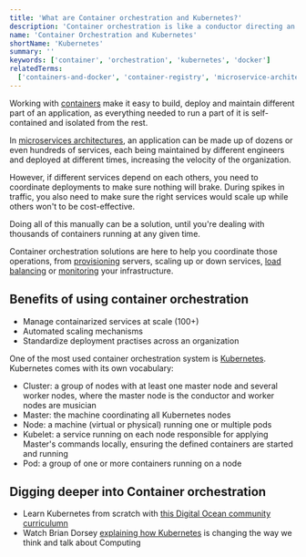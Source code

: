 ```yaml
---
title: 'What are Container orchestration and Kubernetes?'
description: 'Container orchestration is like a conductor directing an orchestral: making sure instruments play nicely together.'
name: 'Container Orchestration and Kubernetes'
shortName: 'Kubernetes'
summary: ''
keywords: ['container', 'orchestration', 'kubernetes', 'docker']
relatedTerms:
  ['containers-and-docker', 'container-registry', 'microservice-architecture']
---
```


Working with [containers](#containers-and-docker 'What is Docker and Containers?') make it easy to build, deploy and maintain different part of an application, as everything needed to run a part of it is self-contained and isolated from the rest.

In [microservices architectures](#microservice-architecture 'What is a Microservice architecture?'), an application can be made up of dozens or even hundreds of services, each being maintained by different engineers and deployed at different times, increasing the velocity of the organization.

However, if different services depend on each others, you need to coordinate deployments to make sure nothing will brake. During spikes in traffic, you also need to make sure the right services would scale up while others won't to be cost-effective.

Doing all of this manually can be a solution, until you're dealing with thousands of containers running at any given time.

Container orchestration solutions are here to help you coordinate those operations, from [provisioning](#cloud-provisioning 'What is provisioning?') servers, scaling up or down services, [load balancing](#load-balancer 'What is a Load balancer?') or [monitoring](#monitoring 'What is Monitoring?') your infrastructure.

## Benefits of using container orchestration

- Manage containarized services at scale (100+)
- Automated scaling mechanisms
- Standardize deployment practises across an organization

One of the most used container orchestration system is [Kubernetes](https://kubernetes.io/). Kubernetes comes with its own vocabulary:

- Cluster: a group of nodes with at least one master node and several worker nodes, where the master node is the conductor and worker nodes are musician
- Master: the machine coordinating all Kubernetes nodes
- Node: a machine (virtual or physical) running one or multiple pods
- Kubelet: a service running on each node responsible for applying Master's commands locally, ensuring the defined containers are started and running
- Pod: a group of one or more containers running on a node

## Digging deeper into Container orchestration

- Learn Kubernetes from scratch with [this Digital Ocean community curriculumn](https://www.digitalocean.com/community/curriculums/kubernetes-for-full-stack-developers)
- Watch Brian Dorsey [explaining how Kubernetes](https://youtu.be/DGlQgNmobuc?t=123) is changing the way we think and talk about Computing
